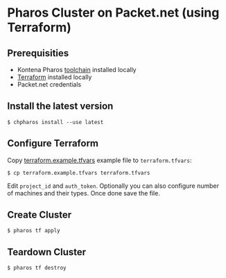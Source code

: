 # Pharos Cluster on Packet.net (using Terraform)


## Prerequisities

- Kontena Pharos [toolchain](https://www.pharos.sh/docs/install.html) installed locally
- [Terraform](https://www.terraform.io/) installed locally
- Packet.net credentials

## Install the latest version

```
$ chpharos install --use latest
```

## Configure Terraform

Copy [terraform.example.tfvars](./terraform.example.tfvars) example file to `terraform.tfvars`:

```
$ cp terraform.example.tfvars terraform.tfvars
```

Edit `project_id` and `auth_token`. Optionally you can also configure number of machines and their types. Once done save the file.

## Create Cluster

```
$ pharos tf apply
```

## Teardown Cluster

```
$ pharos tf destroy
```
